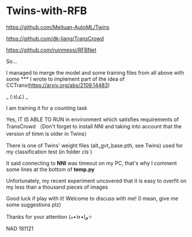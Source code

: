 # Twins-with-RFB

https://github.com/Meituan-AutoML/Twins

https://github.com/dk-liang/TransCrowd

https://github.com/ruinmessi/RFBNet

So...

I managed to merge the model and some training files from all above with some *** I wrote to implement part of the idea of CCTrans(https://arxiv.org/abs/2109.14483)

_ (:з)∠) _

I am training it for a counting task

Yes, IT IS ABLE TO RUN in environment which satisfies requirements of TransCrowd （Don't forget to install NNI and taking into account that the version of timm is older in Twins）

There is one of Twins' weight files (alt_gvt_base.pth, see Twins) used for my classification test (in folder  *cls*  )

It said connecting to **NNI** was timeout on my PC, that's why I comment some lines at the bottom of **temp.py**

Unfortunately, my recent experiment uncovered that it is easy to overfit on my less than a thousand pieces of images

Good luck if play with it! Welcome to discuss with me! (I mean, give me some suggestions plz)

Thanks for your attention (๑•̀ㅂ•́)و✧

NAD 181121


